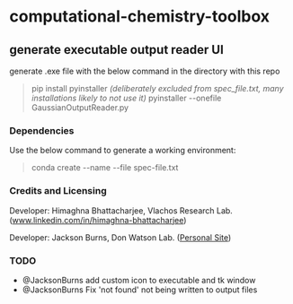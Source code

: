 # computational-chemistry-toolbox

## generate executable output reader UI
generate .exe file with the below command in the directory with this repo
> pip install pyinstaller
*(deliberately excluded from spec_file.txt, many installations likely to not use it)*
> pyinstaller --onefile GaussianOutputReader.py

### Dependencies
Use the below command to generate a working environment:
> conda create --name --file spec-file.txt

### Credits and Licensing
Developer: Himaghna Bhattacharjee, Vlachos Research Lab. (www.linkedin.com/in/himaghna-bhattacharjee)

Developer: Jackson Burns, Don Watson Lab. ([Personal Site](https://www.jacksonwarnerburns.com/)) 

### TODO
- @JacksonBurns add custom icon to executable and tk window
- @JacksonBurns Fix 'not found' not being written to output files